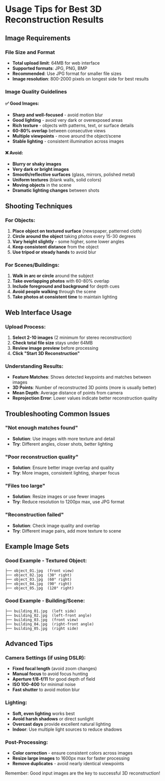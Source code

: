 # Usage Tips for Best 3D Reconstruction Results

## Image Requirements

### File Size and Format
- **Total upload limit**: 64MB for web interface
- **Supported formats**: JPG, PNG, BMP
- **Recommended**: Use JPG format for smaller file sizes
- **Image resolution**: 800-2000 pixels on longest side for best results

### Image Quality Guidelines

#### ✅ Good Images:
- **Sharp and well-focused** - avoid motion blur
- **Good lighting** - avoid very dark or overexposed areas  
- **Rich texture** - objects with patterns, text, or surface details
- **60-80% overlap** between consecutive views
- **Multiple viewpoints** - move around the object/scene
- **Stable lighting** - consistent illumination across images

#### ❌ Avoid:
- **Blurry or shaky images**
- **Very dark or bright images**
- **Smooth/reflective surfaces** (glass, mirrors, polished metal)
- **Uniform textures** (blank walls, solid colors)
- **Moving objects** in the scene
- **Dramatic lighting changes** between shots

## Shooting Techniques

### For Objects:
1. **Place object on textured surface** (newspaper, patterned cloth)
2. **Circle around the object** taking photos every 15-30 degrees
3. **Vary height slightly** - some higher, some lower angles
4. **Keep consistent distance** from the object
5. **Use tripod or steady hands** to avoid blur

### For Scenes/Buildings:
1. **Walk in arc or circle** around the subject
2. **Take overlapping photos** with 60-80% overlap
3. **Include foreground and background** for depth cues
4. **Avoid people walking** through the scene
5. **Take photos at consistent time** to maintain lighting

## Web Interface Usage

### Upload Process:
1. **Select 2-10 images** (2 minimum for stereo reconstruction)
2. **Check total file size** stays under 64MB
3. **Review image preview** before processing
4. **Click "Start 3D Reconstruction"**

### Understanding Results:
- **Feature Matches**: Shows detected keypoints and matches between images
- **3D Points**: Number of reconstructed 3D points (more is usually better)
- **Mean Depth**: Average distance of points from camera
- **Reprojection Error**: Lower values indicate better reconstruction quality

## Troubleshooting Common Issues

### "Not enough matches found"
- **Solution**: Use images with more texture and detail
- **Try**: Different angles, closer shots, better lighting

### "Poor reconstruction quality"
- **Solution**: Ensure better image overlap and quality
- **Try**: More images, consistent lighting, sharper focus

### "Files too large"
- **Solution**: Resize images or use fewer images
- **Try**: Reduce resolution to 1200px max, use JPG format

### "Reconstruction failed"
- **Solution**: Check image quality and overlap
- **Try**: Different image pairs, add more texture to scene

## Example Image Sets

### Good Example - Textured Object:
```
├── object_01.jpg  (front view)
├── object_02.jpg  (30° right)
├── object_03.jpg  (60° right) 
├── object_04.jpg  (90° right)
├── object_05.jpg  (120° right)
```

### Good Example - Building/Scene:
```
├── building_01.jpg  (left side)
├── building_02.jpg  (left-front angle)
├── building_03.jpg  (front view)
├── building_04.jpg  (right-front angle)
├── building_05.jpg  (right side)
```

## Advanced Tips

### Camera Settings (if using DSLR):
- **Fixed focal length** (avoid zoom changes)
- **Manual focus** to avoid focus hunting
- **Aperture f/8-f/11** for good depth of field
- **ISO 100-400** for minimal noise
- **Fast shutter** to avoid motion blur

### Lighting:
- **Soft, even lighting** works best
- **Avoid harsh shadows** or direct sunlight
- **Overcast days** provide excellent natural lighting
- **Indoor**: Use multiple light sources to reduce shadows

### Post-Processing:
- **Color correction** - ensure consistent colors across images
- **Resize large images** to 1600px max for faster processing
- **Remove duplicates** - avoid nearly identical viewpoints

Remember: Good input images are the key to successful 3D reconstruction!